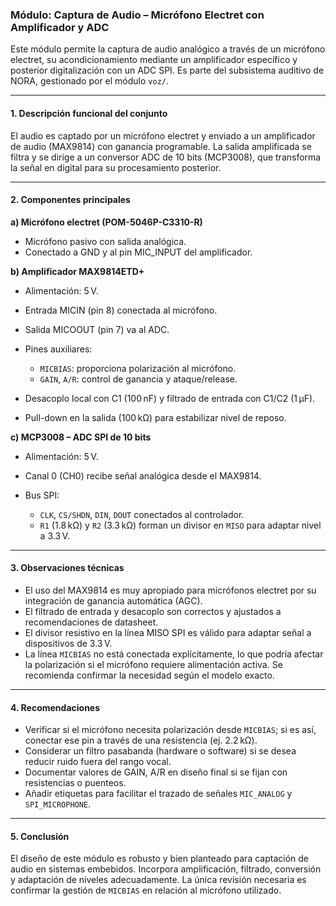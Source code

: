 ### Módulo: Captura de Audio – Micrófono Electret con Amplificador y ADC

Este módulo permite la captura de audio analógico a través de un micrófono electret, su acondicionamiento mediante un amplificador específico y posterior digitalización con un ADC SPI. Es parte del subsistema auditivo de NORA, gestionado por el módulo `voz/`.

---

#### 1. Descripción funcional del conjunto

El audio es captado por un micrófono electret y enviado a un amplificador de audio (MAX9814) con ganancia programable. La salida amplificada se filtra y se dirige a un conversor ADC de 10 bits (MCP3008), que transforma la señal en digital para su procesamiento posterior.

---

#### 2. Componentes principales

**a) Micrófono electret (POM-5046P-C3310-R)**

* Micrófono pasivo con salida analógica.
* Conectado a GND y al pin MIC\_INPUT del amplificador.

**b) Amplificador MAX9814ETD+**

* Alimentación: 5 V.
* Entrada MICIN (pin 8) conectada al micrófono.
* Salida MICOOUT (pin 7) va al ADC.
* Pines auxiliares:

  * `MICBIAS`: proporciona polarización al micrófono.
  * `GAIN`, `A/R`: control de ganancia y ataque/release.
* Desacoplo local con C1 (100 nF) y filtrado de entrada con C1/C2 (1 µF).
* Pull-down en la salida (100 kΩ) para estabilizar nivel de reposo.

**c) MCP3008 – ADC SPI de 10 bits**

* Alimentación: 5 V.
* Canal 0 (CH0) recibe señal analógica desde el MAX9814.
* Bus SPI:

  * `CLK`, `CS/SHDN`, `DIN`, `DOUT` conectados al controlador.
  * `R1` (1.8 kΩ) y `R2` (3.3 kΩ) forman un divisor en `MISO` para adaptar nivel a 3.3 V.

---

#### 3. Observaciones técnicas

* El uso del MAX9814 es muy apropiado para micrófonos electret por su integración de ganancia automática (AGC).
* El filtrado de entrada y desacoplo son correctos y ajustados a recomendaciones de datasheet.
* El divisor resistivo en la línea MISO SPI es válido para adaptar señal a dispositivos de 3.3 V.
* La línea `MICBIAS` no está conectada explícitamente, lo que podría afectar la polarización si el micrófono requiere alimentación activa. Se recomienda confirmar la necesidad según el modelo exacto.

---

#### 4. Recomendaciones

* Verificar si el micrófono necesita polarización desde `MICBIAS`; si es así, conectar ese pin a través de una resistencia (ej. 2.2 kΩ).
* Considerar un filtro pasabanda (hardware o software) si se desea reducir ruido fuera del rango vocal.
* Documentar valores de GAIN, A/R en diseño final si se fijan con resistencias o puenteos.
* Añadir etiquetas para facilitar el trazado de señales `MIC_ANALOG` y `SPI_MICROPHONE`.

---

#### 5. Conclusión

El diseño de este módulo es robusto y bien planteado para captación de audio en sistemas embebidos. Incorpora amplificación, filtrado, conversión y adaptación de niveles adecuadamente. La única revisión necesaria es confirmar la gestión de `MICBIAS` en relación al micrófono utilizado.
